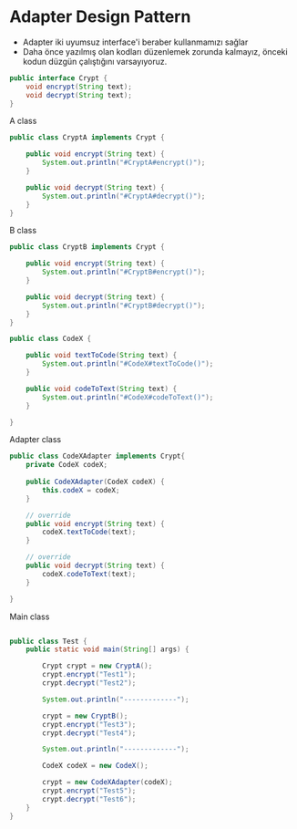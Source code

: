 # Adapter Design Pattern

- Adapter iki uyumsuz interface'i beraber kullanmamızı sağlar
- Daha önce yazılmış olan kodları düzenlemek zorunda kalmayız, önceki kodun düzgün çalıştığını varsayıyoruz.
  
```java
public interface Crypt {
    void encrypt(String text);
    void decrypt(String text);
}
```

A class

```java
public class CryptA implements Crypt {

    public void encrypt(String text) {
        System.out.println("#CryptA#encrypt()");
    }

    public void decrypt(String text) {
        System.out.println("#CryptA#decrypt()");
    }
}
```

B class 

```java
public class CryptB implements Crypt {

    public void encrypt(String text) {
        System.out.println("#CryptB#encrypt()");
    }

    public void decrypt(String text) {
        System.out.println("#CryptB#decrypt()");
    }
}
```



```java
public class CodeX {

    public void textToCode(String text) {
        System.out.println("#CodeX#textToCode()");
    }

    public void codeToText(String text) {
        System.out.println("#CodeX#codeToText()");
    }

}
```

Adapter class

```java
public class CodeXAdapter implements Crypt{
    private CodeX codeX;
    
    public CodeXAdapter(CodeX codeX) {
        this.codeX = codeX;
    }

    // override
    public void encrypt(String text) {
        codeX.textToCode(text);
    }

    // override
    public void decrypt(String text) {
        codeX.codeToText(text);
    }

}
```

Main class

```java

public class Test {
    public static void main(String[] args) {

        Crypt crypt = new CryptA();
        crypt.encrypt("Test1");
        crypt.decrypt("Test2");

        System.out.println("-------------");

        crypt = new CryptB();
        crypt.encrypt("Test3");
        crypt.decrypt("Test4");

        System.out.println("-------------");

        CodeX codeX = new CodeX();

        crypt = new CodeXAdapter(codeX);
        crypt.encrypt("Test5");
        crypt.decrypt("Test6");
    }
}
```
